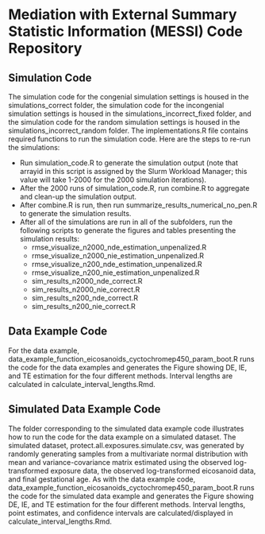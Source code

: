 # Mediation with External Summary Statistic Information (MESSI) Code Repository

## Simulation Code

The simulation code for the congenial simulation settings is housed in the simulations_correct folder, the simulation code for the incongenial simulation settings is housed in the simulations_incorrect_fixed folder, and the simulation code for the random simulation settings is housed in the simulations_incorrect_random folder. The implementations.R file contains required functions to run the simulation code. Here are the steps to re-run the simulations:

- Run simulation_code.R to generate the simulation output (note that arrayid in this script is assigned by the Slurm Workload Manager; this value will take 1-2000 for the 2000 simulation iterations).
- After the 2000 runs of simulation_code.R, run combine.R to aggregate and clean-up the simulation output.
- After combine.R is run, then run summarize_results_numerical_no_pen.R to generate the simulation results.
- After all of the simulations are run in all of the subfolders, run the following scripts to generate the figures and tables presenting the simulation results:
    - rmse_visualize_n2000_nde_estimation_unpenalized.R
    - rmse_visualize_n2000_nie_estimation_unpenalized.R
    - rmse_visualize_n200_nde_estimation_unpenalized.R
    - rmse_visualize_n200_nie_estimation_unpenalized.R
    - sim_results_n2000_nde_correct.R
    - sim_results_n2000_nie_correct.R
    - sim_results_n200_nde_correct.R
    - sim_results_n200_nie_correct.R

## Data Example Code

For the data example, data_example_function_eicosanoids_cyctochromep450_param_boot.R runs the code for the data examples and generates the Figure showing DE, IE, and TE estimation for the four different methods. Interval lengths are calculated in calculate_interval_lengths.Rmd.

## Simulated Data Example Code

The folder corresponding to the simulated data example code illustrates how to run the code for the data example on a simulated dataset. The simulated dataset, protect.all.exposures.simulate.csv, was generated by randomly generating samples from a multivariate normal distribution with mean and variance-covariance matrix estimated using the observed log-transformed exposure data, the observed log-transformed eicosanoid data, and final gestational age. As with the data example code, data_example_function_eicosanoids_cyctochromep450_param_boot.R runs the code for the simulated data example and generates the Figure showing DE, IE, and TE estimation for the four different methods. Interval lengths, point estimates, and confidence intervals are calculated/displayed in calculate_interval_lengths.Rmd.
